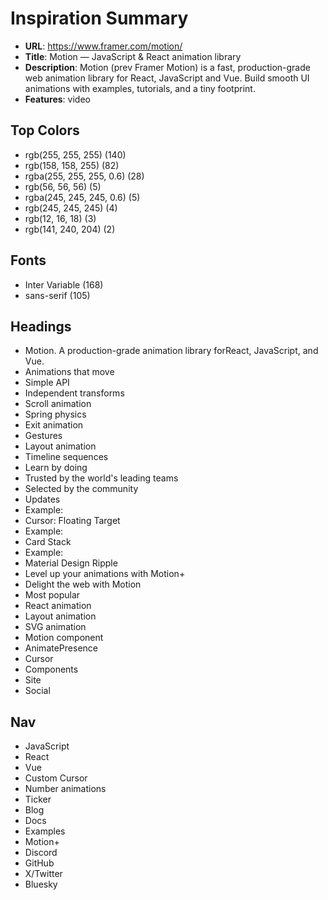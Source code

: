 # Inspiration Summary

- **URL**: https://www.framer.com/motion/
- **Title**: Motion — JavaScript & React animation library
- **Description**: Motion (prev Framer Motion) is a fast, production-grade web animation library for React, JavaScript and Vue. Build smooth UI animations with examples, tutorials, and a tiny footprint.
- **Features**: video

## Top Colors
- rgb(255, 255, 255) (140)
- rgb(158, 158, 255) (82)
- rgba(255, 255, 255, 0.6) (28)
- rgb(56, 56, 56) (5)
- rgba(245, 245, 245, 0.6) (5)
- rgb(245, 245, 245) (4)
- rgb(12, 16, 18) (3)
- rgb(141, 240, 204) (2)

## Fonts
- Inter Variable (168)
- sans-serif (105)

## Headings
- Motion. A production-grade animation library forReact, JavaScript, and Vue.
- Animations that move
- Simple API
- Independent transforms
- Scroll animation
- Spring physics
- Exit animation
- Gestures
- Layout animation
- Timeline sequences
- Learn by doing
- Trusted by the world's leading teams
- Selected by the community
- Updates
- Example:
- Cursor: Floating Target
- Example:
- Card Stack
- Example:
- Material Design Ripple
- Level up your animations with Motion+
- Delight the web with Motion
- Most popular
- React animation
- Layout animation
- SVG animation
- Motion component
- AnimatePresence
- Cursor
- Components
- Site
- Social

## Nav
- JavaScript
- React
- Vue
- Custom Cursor
- Number animations
- Ticker
- Blog
- Docs
- Examples
- Motion+
- Discord
- GitHub
- X/Twitter
- Bluesky
